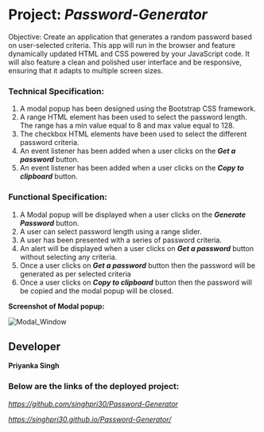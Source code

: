 

# Project: ***Password-Generator***

 Objective: Create an application that generates a random password based on user-selected criteria. This app will run in the browser and feature dynamically updated HTML and CSS powered by your JavaScript code. It will also feature a clean and polished user interface and be responsive, ensuring that it adapts to multiple screen sizes.

### Technical Specification:
1. A modal popup has been designed using the Bootstrap CSS framework.
2. A range HTML element has been used to select the password length. The range has a min value equal to 8 and max value equal to 128.
3. The checkbox HTML elements have been used to select the different password criteria.
4. An event listener has been added when a user clicks on the ***Get a password*** button.
5. An event listener has been added when a user clicks on the ***Copy to clipboard*** button.


### Functional Specification:
1. A Modal popup will be displayed when a user clicks on the ***Generate Password*** button.
2. A user can select password length using a range slider.
3. A user has been presented with a series of password criteria.
4. An alert will be displayed when a user clicks on ***Get a password*** button without selecting any criteria.
5. Once a user clicks on ***Get a password*** button then the password will be generated as per selected criteria
6. Once a user clicks on ***Copy to clipboard*** button then the password will be copied and the modal popup will be closed.

    

**Screenshot of Modal popup:**

![Modal_Window](https://user-images.githubusercontent.com/60719350/79678407-412b7c80-81c9-11ea-90e4-227c9643f07f.png)



## Developer ##

**Priyanka Singh**


### Below are the links of the deployed project: ###

*https://github.com/singhpri30/Password-Generator*

*https://singhpri30.github.io/Password-Generator/*
